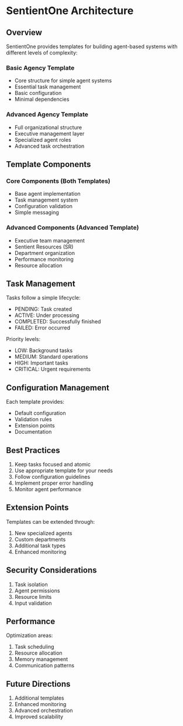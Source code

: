 # SentientOne Architecture

## Overview

SentientOne provides templates for building agent-based systems with different levels of complexity:

### Basic Agency Template
- Core structure for simple agent systems
- Essential task management
- Basic configuration
- Minimal dependencies

### Advanced Agency Template
- Full organizational structure
- Executive management layer
- Specialized agent roles
- Advanced task orchestration

## Template Components

### Core Components (Both Templates)
- Base agent implementation
- Task management system
- Configuration validation
- Simple messaging

### Advanced Components (Advanced Template)
- Executive team management
- Sentient Resources (SR)
- Department organization
- Performance monitoring
- Resource allocation

## Task Management

Tasks follow a simple lifecycle:
- PENDING: Task created
- ACTIVE: Under processing
- COMPLETED: Successfully finished
- FAILED: Error occurred

Priority levels:
- LOW: Background tasks
- MEDIUM: Standard operations
- HIGH: Important tasks
- CRITICAL: Urgent requirements

## Configuration Management

Each template provides:
- Default configuration
- Validation rules
- Extension points
- Documentation

## Best Practices

1. Keep tasks focused and atomic
2. Use appropriate template for your needs
3. Follow configuration guidelines
4. Implement proper error handling
5. Monitor agent performance

## Extension Points

Templates can be extended through:
1. New specialized agents
2. Custom departments
3. Additional task types
4. Enhanced monitoring

## Security Considerations

1. Task isolation
2. Agent permissions
3. Resource limits
4. Input validation

## Performance

Optimization areas:
1. Task scheduling
2. Resource allocation
3. Memory management
4. Communication patterns

## Future Directions

1. Additional templates
2. Enhanced monitoring
3. Advanced orchestration
4. Improved scalability
